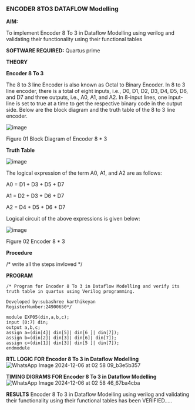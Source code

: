 ### ENCODER 8TO3 DATAFLOW Modelling

**AIM:**

To implement  Encoder 8 To 3 in Dataflow Modelling using verilog and validating their functionality using their functional tables

**SOFTWARE REQUIRED:** Quartus prime

**THEORY**

**Encoder 8 To 3**

The 8 to 3 line Encoder is also known as Octal to Binary Encoder. In 8 to 3 line encoder, there is a total of eight inputs, i.e., D0, D1, D2, D3, D4, D5, D6, and D7 and three outputs, i.e., A0, A1, and A2. In 8-input lines, one input-line is set to true at a time to get the respective binary code in the output side. Below are the block diagram and the truth table of the 8 to 3 line encoder.

![image](https://github.com/naavaneetha/ENCODER8TO3DATAFLOW/assets/154305477/0bc242c1-eb9e-4c47-afe5-30428470efc3)

Figure 01  Block Diagram of Encoder 8 * 3

**Truth Table**

![image](https://github.com/naavaneetha/ENCODER8TO3DATAFLOW/assets/154305477/35496b14-ae6e-4cd1-9abd-d6736b576575)

The logical expression of the term A0, A1, and A2 are as follows:

A0 = D1 + D3 + D5 + D7

A1 = D2 + D3 + D6 + D7

A2 = D4 + D5 + D6 + D7

Logical circuit of the above expressions is given below:

![image](https://github.com/naavaneetha/ENCODER8TO3DATAFLOW/assets/154305477/95acaee6-c873-4c75-89eb-ef09fb158053)

Figure 02  Encoder 8 * 3

**Procedure**

/* write all the steps invloved */

**PROGRAM**
````
/* Program for Encoder 8 To 3 in Dataflow Modelling and verify its truth table in quartus using Verilog programming. 

Developed by:subashree karthikeyan
RegisterNumber:24900650*/
````
```
module EXP05(din,a,b,c);
input [0:7] din;
output a,b,c;
assign a=(din[4]| din[5]| din[6 ]| din[7]);
assign b=(din[2]| din[3]| din[6]| din[7]);
assign c=(din[1]| din[3]| din[5 ]| din[7]);
endmodule
```

**RTL LOGIC FOR Encoder 8 To 3 in Dataflow Modelling**
![WhatsApp Image 2024-12-06 at 02 58 09_b3e5b357](https://github.com/user-attachments/assets/1a274423-6801-4a84-9147-ff3baaf52eb7)


**TIMING DIGRAMS FOR Encoder 8 To 3 in Dataflow Modelling**
![WhatsApp Image 2024-12-06 at 02 58 46_67ba4cba](https://github.com/user-attachments/assets/3a1bd7ce-3442-4093-80e3-bf1540bb06fb)


**RESULTS**
Encoder 8 To 3 in Dataflow Modelling using verilog and validating their functionality using their functional tables has been VERIFIED.....



